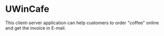 # UWinCafe

This client-server application can help customers to order "coffee" online and get the invoice in E-mail.

